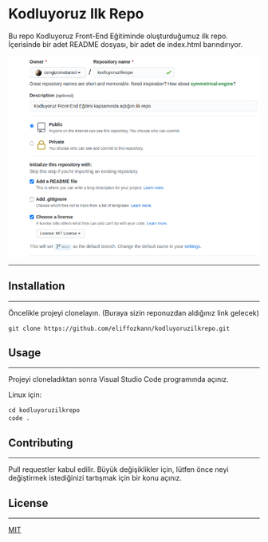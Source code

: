 # Kodluyoruz Ilk Repo

Bu repo Kodluyoruz Front-End Eğitiminde oluşturduğumuz ilk repo. İçerisinde bir adet README dosyası, bir adet de index.html barındırıyor.

![](github.png)

---------------------

## Installation
---------------
Öncelikle projeyi clonelayın. (Buraya sizin reponuzdan aldığınız link gelecek)


```
git clone https://github.com/eliffozkann/kodluyoruzilkrepo.git
```

## Usage
-------------------
Projeyi cloneladıktan sonra Visual Studio Code programında açınız.

Linux için:

``` 
cd kodluyoruzilkrepo
code .
 ```

## Contributing
----------------
Pull requestler kabul edilir. Büyük değişiklikler için, lütfen önce neyi değiştirmek istediğinizi tartışmak için bir konu açınız.

## License
-----------------------
[MIT](https://choosealicense.com/licenses/mit/)